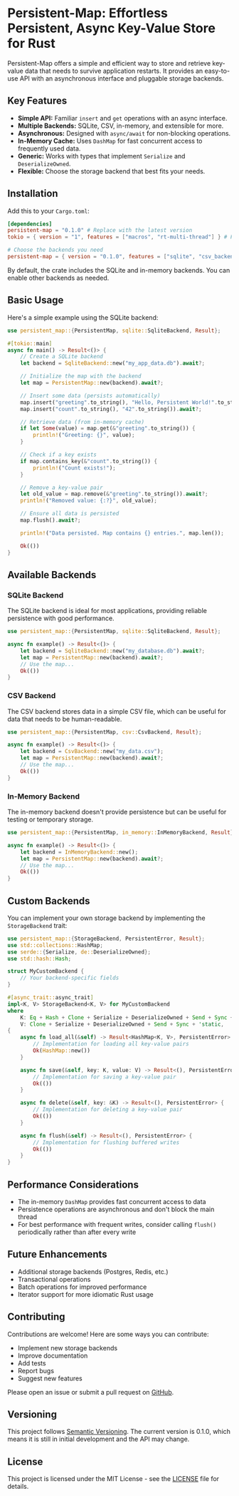 # Persistent-Map: Effortless Persistent, Async Key-Value Store for Rust

Persistent-Map offers a simple and efficient way to store and retrieve key-value data that needs to survive application restarts. It provides an easy-to-use API with an asynchronous interface and pluggable storage backends.

## Key Features

- **Simple API:** Familiar `insert` and `get` operations with an async interface.
- **Multiple Backends:** SQLite, CSV, in-memory, and extensible for more.
- **Asynchronous:** Designed with `async/await` for non-blocking operations.
- **In-Memory Cache:** Uses `DashMap` for fast concurrent access to frequently used data.
- **Generic:** Works with types that implement `Serialize` and `DeserializeOwned`.
- **Flexible:** Choose the storage backend that best fits your needs.

## Installation

Add this to your `Cargo.toml`:

```toml
[dependencies]
persistent-map = "0.1.0" # Replace with the latest version
tokio = { version = "1", features = ["macros", "rt-multi-thread"] } # For the async runtime

# Choose the backends you need
persistent-map = { version = "0.1.0", features = ["sqlite", "csv_backend", "in_memory"] }
```

By default, the crate includes the SQLite and in-memory backends. You can enable other backends as needed.

## Basic Usage

Here's a simple example using the SQLite backend:

```rust
use persistent_map::{PersistentMap, sqlite::SqliteBackend, Result};

#[tokio::main]
async fn main() -> Result<()> {
    // Create a SQLite backend
    let backend = SqliteBackend::new("my_app_data.db").await?;

    // Initialize the map with the backend
    let map = PersistentMap::new(backend).await?;

    // Insert some data (persists automatically)
    map.insert("greeting".to_string(), "Hello, Persistent World!".to_string()).await?;
    map.insert("count".to_string(), "42".to_string()).await?;

    // Retrieve data (from in-memory cache)
    if let Some(value) = map.get(&"greeting".to_string()) {
        println!("Greeting: {}", value);
    }

    // Check if a key exists
    if map.contains_key(&"count".to_string()) {
        println!("Count exists!");
    }

    // Remove a key-value pair
    let old_value = map.remove(&"greeting".to_string()).await?;
    println!("Removed value: {:?}", old_value);

    // Ensure all data is persisted
    map.flush().await?;

    println!("Data persisted. Map contains {} entries.", map.len());

    Ok(())
}
```

## Available Backends

### SQLite Backend

The SQLite backend is ideal for most applications, providing reliable persistence with good performance.

```rust
use persistent_map::{PersistentMap, sqlite::SqliteBackend, Result};

async fn example() -> Result<()> {
    let backend = SqliteBackend::new("my_database.db").await?;
    let map = PersistentMap::new(backend).await?;
    // Use the map...
    Ok(())
}
```

### CSV Backend

The CSV backend stores data in a simple CSV file, which can be useful for data that needs to be human-readable.

```rust
use persistent_map::{PersistentMap, csv::CsvBackend, Result};

async fn example() -> Result<()> {
    let backend = CsvBackend::new("my_data.csv");
    let map = PersistentMap::new(backend).await?;
    // Use the map...
    Ok(())
}
```

### In-Memory Backend

The in-memory backend doesn't provide persistence but can be useful for testing or temporary storage.

```rust
use persistent_map::{PersistentMap, in_memory::InMemoryBackend, Result};

async fn example() -> Result<()> {
    let backend = InMemoryBackend::new();
    let map = PersistentMap::new(backend).await?;
    // Use the map...
    Ok(())
}
```

## Custom Backends

You can implement your own storage backend by implementing the `StorageBackend` trait:

```rust
use persistent_map::{StorageBackend, PersistentError, Result};
use std::collections::HashMap;
use serde::{Serialize, de::DeserializeOwned};
use std::hash::Hash;

struct MyCustomBackend {
    // Your backend-specific fields
}

#[async_trait::async_trait]
impl<K, V> StorageBackend<K, V> for MyCustomBackend
where
    K: Eq + Hash + Clone + Serialize + DeserializeOwned + Send + Sync + 'static,
    V: Clone + Serialize + DeserializeOwned + Send + Sync + 'static,
{
    async fn load_all(&self) -> Result<HashMap<K, V>, PersistentError> {
        // Implementation for loading all key-value pairs
        Ok(HashMap::new())
    }

    async fn save(&self, key: K, value: V) -> Result<(), PersistentError> {
        // Implementation for saving a key-value pair
        Ok(())
    }

    async fn delete(&self, key: &K) -> Result<(), PersistentError> {
        // Implementation for deleting a key-value pair
        Ok(())
    }

    async fn flush(&self) -> Result<(), PersistentError> {
        // Implementation for flushing buffered writes
        Ok(())
    }
}
```

## Performance Considerations

- The in-memory `DashMap` provides fast concurrent access to data
- Persistence operations are asynchronous and don't block the main thread
- For best performance with frequent writes, consider calling `flush()` periodically rather than after every write

## Future Enhancements

- Additional storage backends (Postgres, Redis, etc.)
- Transactional operations
- Batch operations for improved performance
- Iterator support for more idiomatic Rust usage

## Contributing

Contributions are welcome! Here are some ways you can contribute:

- Implement new storage backends
- Improve documentation
- Add tests
- Report bugs
- Suggest new features

Please open an issue or submit a pull request on [GitHub](https://github.com/routerprotocol/persistent-map).

## Versioning

This project follows [Semantic Versioning](https://semver.org/). The current version is 0.1.0, which means it is still in initial development and the API may change.

## License

This project is licensed under the MIT License - see the [LICENSE](LICENSE) file for details.
